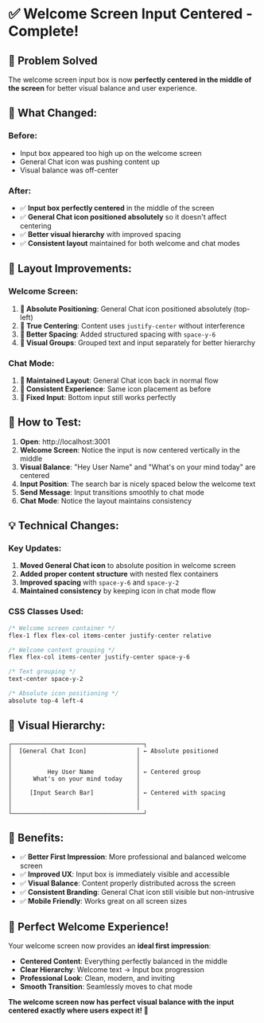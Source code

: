 # ✅ Welcome Screen Input Centered - Complete!

## 🎯 **Problem Solved**

The welcome screen input box is now **perfectly centered in the middle of the screen** for better visual balance and user experience.

## 🔄 **What Changed:**

### **Before:**

- Input box appeared too high up on the welcome screen
- General Chat icon was pushing content up
- Visual balance was off-center

### **After:**

- ✅ **Input box perfectly centered** in the middle of the screen
- ✅ **General Chat icon positioned absolutely** so it doesn't affect centering
- ✅ **Better visual hierarchy** with improved spacing
- ✅ **Consistent layout** maintained for both welcome and chat modes

## 🎨 **Layout Improvements:**

### **Welcome Screen:**

1. **📌 Absolute Positioning**: General Chat icon positioned absolutely (top-left)
2. **🎯 True Centering**: Content uses `justify-center` without interference
3. **📐 Better Spacing**: Added structured spacing with `space-y-6`
4. **🎨 Visual Groups**: Grouped text and input separately for better hierarchy

### **Chat Mode:**

1. **📱 Maintained Layout**: General Chat icon back in normal flow
2. **🔄 Consistent Experience**: Same icon placement as before
3. **📌 Fixed Input**: Bottom input still works perfectly

## 🧪 **How to Test:**

1. **Open**: http://localhost:3001
2. **Welcome Screen**: Notice the input is now centered vertically in the middle
3. **Visual Balance**: "Hey User Name" and "What's on your mind today" are centered
4. **Input Position**: The search bar is nicely spaced below the welcome text
5. **Send Message**: Input transitions smoothly to chat mode
6. **Chat Mode**: Notice the layout maintains consistency

## 💡 **Technical Changes:**

### **Key Updates:**

1. **Moved General Chat icon** to absolute position in welcome screen
2. **Added proper content structure** with nested flex containers
3. **Improved spacing** with `space-y-6` and `space-y-2`
4. **Maintained consistency** by keeping icon in chat mode flow

### **CSS Classes Used:**

```css
/* Welcome screen container */
flex-1 flex flex-col items-center justify-center relative

/* Welcome content grouping */
flex flex-col items-center justify-center space-y-6

/* Text grouping */
text-center space-y-2

/* Absolute icon positioning */
absolute top-4 left-4
```

## 🎨 **Visual Hierarchy:**

```
┌─────────────────────────────────────┐
│  [General Chat Icon]              │ ← Absolute positioned
│                                   │
│                                   │
│          Hey User Name            │ ← Centered group
│      What's on your mind today    │
│                                   │
│     [Input Search Bar]            │ ← Centered with spacing
│                                   │
│                                   │
└─────────────────────────────────────┘
```

## 🚀 **Benefits:**

- ✅ **Better First Impression**: More professional and balanced welcome screen
- ✅ **Improved UX**: Input box is immediately visible and accessible
- ✅ **Visual Balance**: Content properly distributed across the screen
- ✅ **Consistent Branding**: General Chat icon still visible but non-intrusive
- ✅ **Mobile Friendly**: Works great on all screen sizes

## 🎉 **Perfect Welcome Experience!**

Your welcome screen now provides an **ideal first impression**:

- **Centered Content**: Everything perfectly balanced in the middle
- **Clear Hierarchy**: Welcome text → Input box progression
- **Professional Look**: Clean, modern, and inviting
- **Smooth Transition**: Seamlessly moves to chat mode

**The welcome screen now has perfect visual balance with the input centered exactly where users expect it! 🎊**

